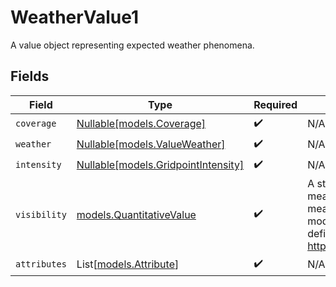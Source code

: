 # WeatherValue1

A value object representing expected weather phenomena.


## Fields

| Field                                                                                                                                                                                  | Type                                                                                                                                                                                   | Required                                                                                                                                                                               | Description                                                                                                                                                                            |
| -------------------------------------------------------------------------------------------------------------------------------------------------------------------------------------- | -------------------------------------------------------------------------------------------------------------------------------------------------------------------------------------- | -------------------------------------------------------------------------------------------------------------------------------------------------------------------------------------- | -------------------------------------------------------------------------------------------------------------------------------------------------------------------------------------- |
| `coverage`                                                                                                                                                                             | [Nullable[models.Coverage]](../models/coverage.md)                                                                                                                                     | :heavy_check_mark:                                                                                                                                                                     | N/A                                                                                                                                                                                    |
| `weather`                                                                                                                                                                              | [Nullable[models.ValueWeather]](../models/valueweather.md)                                                                                                                             | :heavy_check_mark:                                                                                                                                                                     | N/A                                                                                                                                                                                    |
| `intensity`                                                                                                                                                                            | [Nullable[models.GridpointIntensity]](../models/gridpointintensity.md)                                                                                                                 | :heavy_check_mark:                                                                                                                                                                     | N/A                                                                                                                                                                                    |
| `visibility`                                                                                                                                                                           | [models.QuantitativeValue](../models/quantitativevalue.md)                                                                                                                             | :heavy_check_mark:                                                                                                                                                                     | A structured value representing a measurement and its unit of measure. This object is a slighly modified version of the schema.org definition at https://schema.org/QuantitativeValue<br/> |
| `attributes`                                                                                                                                                                           | List[[models.Attribute](../models/attribute.md)]                                                                                                                                       | :heavy_check_mark:                                                                                                                                                                     | N/A                                                                                                                                                                                    |